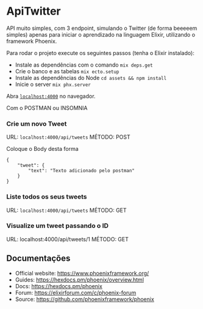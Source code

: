 # ApiTwitter

API muito simples, com 3 endpoint, simulando o Twitter (de forma beeeeem simples) apenas para iniciar o aprendizado na linguagem Elixir, utilizando o framework Phoenix.


Para rodar o projeto execute os seguintes passos (tenha o Elixir instalado):

  * Instale as dependências com o comando `mix deps.get`
  * Crie o banco e as tabelas `mix ecto.setup`
  * Instale as dependências do Node `cd assets && npm install`
  * Inicie o server `mix phx.server`

Abra [`localhost:4000`](http://localhost:4000) no navegador.

Com o POSTMAN ou INSOMNIA

### Crie um novo Tweet
URL: `localhost:4000/api/tweets`
MÉTODO: POST

Coloque o Body desta forma
```
{
    "tweet": {
        "text": "Texto adicionado pelo postman"
    }
}
```

### Liste todos os seus tweets
URL: `localhost:4000/api/tweets`
MÉTODO: GET

### Visualize um tweet passando o ID
URL: localhost:4000/api/tweets/1
MÉTODO: GET

## Documentações

  * Official website: https://www.phoenixframework.org/
  * Guides: https://hexdocs.pm/phoenix/overview.html
  * Docs: https://hexdocs.pm/phoenix
  * Forum: https://elixirforum.com/c/phoenix-forum
  * Source: https://github.com/phoenixframework/phoenix
